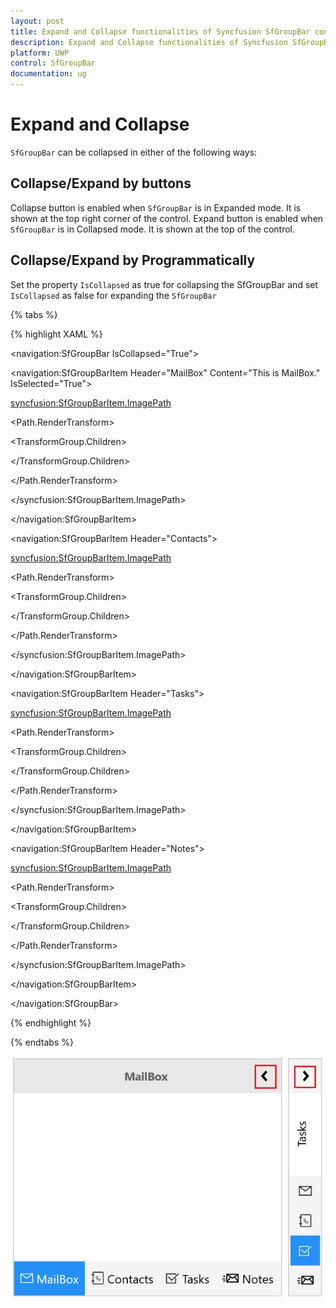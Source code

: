 ```yaml
---
layout: post
title: Expand and Collapse functionalities of Syncfusion SfGroupBar control 
description: Expand and Collapse functionalities of Syncfusion SfGroupBar control 
platform: UWP
control: SfGroupBar
documentation: ug
---
```


# Expand and Collapse

`SfGroupBar` can be collapsed in either of the following ways:

## Collapse/Expand by buttons

Collapse button is enabled when `SfGroupBar` is in Expanded mode. It is shown at the top right corner of the control. Expand button is enabled when `SfGroupBar` is in Collapsed mode. It is shown at the top of the control.

## Collapse/Expand by Programmatically

Set the property `IsCollapsed` as true for collapsing the SfGroupBar and set `IsCollapsed` as false for expanding the `SfGroupBar`

{% tabs %}

{% highlight XAML %}

<navigation:SfGroupBar IsCollapsed="True">

<navigation:SfGroupBarItem Header="MailBox" Content="This is MailBox." IsSelected="True">

<syncfusion:SfGroupBarItem.ImagePath>

<Path Data="M0,0.85201934L0.024002075,0.85201934 7.5710008,8.2449855 15.976002,16.49699 24.381009,8.2449855 31.928008,0.85201934 32.000001,0.85201934 32.000001,23.452 0,23.452z M1.902001,0L16.000003,0 30.096999,0 23.049009,5.9290093 16.000003,11.858019 8.9509985,5.9290093z" Stretch="Uniform" Fill="Black" Width="18" Height="18" Margin="0,0,0,0" RenderTransformOrigin="0.5,0.5">

<Path.RenderTransform>

<TransformGroup>

<TransformGroup.Children>

<RotateTransform Angle="0" />

<ScaleTransform ScaleX="1" ScaleY="1" />

</TransformGroup.Children>

</TransformGroup>

</Path.RenderTransform>

</Path>

</syncfusion:SfGroupBarItem.ImagePath>

</navigation:SfGroupBarItem>

<navigation:SfGroupBarItem Header="Contacts">

<syncfusion:SfGroupBarItem.ImagePath>

<Path Data="M6.4000244,1.8999943L6.4000244,4.3999952 7.8000488,4.3999952 7.8000488,8.2999895 6.4000244,8.2999895 6.4000244,10.79999 8,10.79999 8,14.700001 6.4000244,14.700001 6.4000244,17.200001 8.1000366,17.200001 8.1000366,21.000006 6.4000244,21.000006 6.4000244,23.500006 8.3000488,23.500006 8.3000488,27.400001 6.4000244,27.400001 6.4000244,29.900001 10,29.900001 10,1.8999943z M4.2000122,0L27.5,0 29.200012,0 29.900024,0C31,1.7070852E-07,32,1.0999913,32,2.3999949L32,29.500007C32,30.799995,31,31.900001,29.900024,31.900001L29.200012,31.900001 27.5,31.900001 4.2000122,31.900001 4.2000122,27.299995 0.40002441,27.299995 0.40002441,23.399999 4.2000122,23.399999 4.2000122,21.000006 0.30004883,21.000006 0.30004883,17.099994 4.2000122,17.099994 4.2000122,14.599994 0.10003662,14.599994 0.10003662,10.7 4.2000122,10.7 4.2000122,8.2999895 0,8.2999895 0,4.3999952 4.2000122,4.3999952z" Stretch="Uniform" Fill="#FF000000" Width="18" Height="18" Margin="0,0,0,0" RenderTransformOrigin="0.5,0.5">

<Path.RenderTransform>

<TransformGroup>

<TransformGroup.Children>

<RotateTransform Angle="0" />

<ScaleTransform ScaleX="1" ScaleY="1" />

</TransformGroup.Children>

</TransformGroup>

</Path.RenderTransform>

</Path>

</syncfusion:SfGroupBarItem.ImagePath>

</navigation:SfGroupBarItem>

<navigation:SfGroupBarItem Header="Tasks">

<syncfusion:SfGroupBarItem.ImagePath>

<Path Data="M0,1.0890305L24.093,1.0890305 23,2.9990282 2.0000002,2.9990282 2.0000002,27.999 26,27.999 26,14.999014 28,12.027018 28,29.998996 0,29.998996z M28.298923,0L31.999965,3.1739469 15.289973,25.129001 3.449967,12.484971 7.0219822,8.6979885 15.116939,17.278911z" Stretch="Uniform" Fill="#FF000000" Width="18" Height="18" Margin="0,0,0,0" RenderTransformOrigin="0.5,0.5">

<Path.RenderTransform>

<TransformGroup>

<TransformGroup.Children>

<RotateTransform Angle="0" />

<ScaleTransform ScaleX="1" ScaleY="1" />

</TransformGroup.Children>

</TransformGroup>

</Path.RenderTransform>

</Path>

</syncfusion:SfGroupBarItem.ImagePath>

</navigation:SfGroupBarItem>

<navigation:SfGroupBarItem Header="Notes">

<syncfusion:SfGroupBarItem.ImagePath>

<Path Data="M2,12.999989L6,12.999989 6,14.999989 2,14.999989z M0,8.9999886L6,8.9999886 6,10.999989 0,10.999989z M23.793099,7.2373982L20.326,9.4339848 17.016823,7.3685198 11.073675,15 29.839104,15z M2,3.999989L6,3.999989 6,5.999989 2,5.999989z M30,3.3050056L25.490654,6.1619091 30,11.951561z M10,2.9888811L10,13.123397 15.310914,6.3037553z M12.192679,2L20.318,7.0709911 28.323534,2z M8,0L32,0 32,17 8,17z" Stretch="Uniform" Fill="#FF000000" Width="23" Height="23" Margin="0,0,0,0" RenderTransformOrigin="0.5,0.5">

<Path.RenderTransform>

<TransformGroup>

<TransformGroup.Children>

<RotateTransform Angle="0" />

<ScaleTransform ScaleX="1" ScaleY="1" />

</TransformGroup.Children>

</TransformGroup>

</Path.RenderTransform>

</Path>

</syncfusion:SfGroupBarItem.ImagePath>

</navigation:SfGroupBarItem>

</navigation:SfGroupBar>

{% endhighlight %}

{% endtabs %}

![](Expand-and-Collapse-images/Expand-and-Collapse-img1.jpeg)


